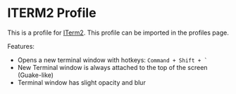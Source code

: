 # ITERM2 Profile

This is a profile for [ITerm2](https://iterm2.com/). This profile can be imported in the profiles page.

Features:

- Opens a new terminal window with hotkeys: ``Command + Shift + ` ``
- New Terminal window is always attached to the top of the screen (Guake-like)
- Terminal window has slight opacity and blur
